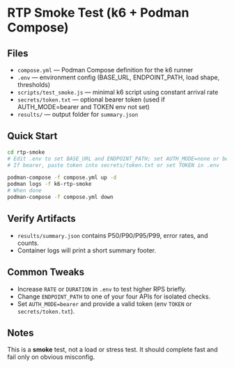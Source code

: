 # RTP Smoke Test (k6 + Podman Compose)

## Files
- `compose.yml` — Podman Compose definition for the k6 runner
- `.env` — environment config (BASE_URL, ENDPOINT_PATH, load shape, thresholds)
- `scripts/test_smoke.js` — minimal k6 script using constant arrival rate
- `secrets/token.txt` — optional bearer token (used if AUTH_MODE=bearer and TOKEN env not set)
- `results/` — output folder for `summary.json`

## Quick Start
```bash
cd rtp-smoke
# Edit .env to set BASE_URL and ENDPOINT_PATH; set AUTH_MODE=none or bearer
# If bearer, paste token into secrets/token.txt or set TOKEN in .env

podman-compose -f compose.yml up -d
podman logs -f k6-rtp-smoke
# When done
podman-compose -f compose.yml down
```

## Verify Artifacts
- `results/summary.json` contains P50/P90/P95/P99, error rates, and counts.
- Container logs will print a short summary footer.

## Common Tweaks
- Increase `RATE` or `DURATION` in `.env` to test higher RPS briefly.
- Change `ENDPOINT_PATH` to one of your four APIs for isolated checks.
- Set `AUTH_MODE=bearer` and provide a valid token (env `TOKEN` or `secrets/token.txt`).

## Notes
This is a **smoke** test, not a load or stress test. It should complete fast and fail only on obvious misconfig.

